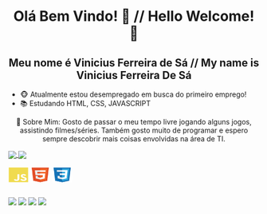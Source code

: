<h1 align="center">Olá Bem Vindo! 🤩 // Hello Welcome! 🤩</h1>
<h2 align="center">Meu nome é Vinicius Ferreira de Sá // My name is Vinicius Ferreira De Sá</h2>


- 🐵 Atualmente estou desempregado em busca do primeiro emprego! 
- 📚 Estudando HTML, CSS, JAVASCRIPT
<p align="center">👀 Sobre Mim: Gosto de passar o meu tempo livre jogando alguns jogos, assistindo filmes/séries. Também gosto muito de programar e espero sempre descobrir mais coisas envolvidas na área de TI.</p>

<a href="https://github.com/ViniciusFerreiraDeSa">
  <img align="center" src="https://github-readme-stats.vercel.app/api?username=ViniciusFerreiraDeSa&show_icons=true&theme=radical" />
</a>
<a href="https://github.com/ViniciusFerreiraDeSa">
  <img align="center" src="https://github-readme-stats.vercel.app/api/top-langs/?username=ViniciusFerreiraDeSa&theme=radical" />
</a>

<div style="display: inline_block"><br>
  <img align="center" alt="Vinicius-Js" height="30" width="40" src="https://raw.githubusercontent.com/devicons/devicon/master/icons/javascript/javascript-plain.svg">
  <img align="center" alt="Vinicius-HTML" height="30" width="40" src="https://raw.githubusercontent.com/devicons/devicon/master/icons/html5/html5-original.svg">
  <img align="center" alt="Vinicius-CSS" height="30" width="40" src="https://raw.githubusercontent.com/devicons/devicon/master/icons/css3/css3-original.svg">
  </div>
    
  ##
 
<div>
  <a href="https://www.instagram.com/vinnizx_sa/" target="_blank"><img src="https://img.shields.io/badge/-Instagram-%23E4405F?style=for-the-badge&logo=instagram&logoColor=white" target="_blank"></a>
 	<a href="https://www.twitch.tv/vinishowtlgd" target="_blank"><img src="https://img.shields.io/badge/Twitch-9146FF?style=for-the-badge&logo=twitch&logoColor=white" target="_blank"></a>
  <a href = "mailto:viniciusferreira2017@gmail.com"><img src="https://img.shields.io/badge/-Gmail-%23333?style=for-the-badge&logo=gmail&logoColor=white" target="_blank"></a>
  <a href="https://www.linkedin.com/in/vinicius-ferreira-de-s%C3%A1-a2968a269/" target="_blank"><img src="https://img.shields.io/badge/-LinkedIn-%230077B5?style=for-the-badge&logo=linkedin&logoColor=white" target="_blank"></a>
</div> 




